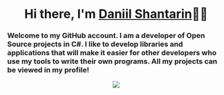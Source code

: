 <h1 align="center">Hi there, I'm <a href="https://github.com/D3l0ry">Daniil Shantarin</a>👋🏻</h1>
<h3>Welcome to my GitHub account. I am a developer of Open Source projects in C#. I like to develop libraries and applications that will make it easier for other developers who use my tools to write their own programs. All my projects can be viewed in my profile!</h3>

<p align="center"> 
  <img src="https://github-readme-stats.vercel.app/api?username=D3l0ry&include_all_commits=true&count_private=true&show_icons=true&hide=contribs&theme=dracula">
</p>
